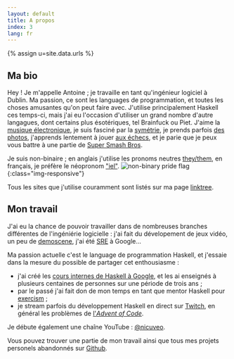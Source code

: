 ```yaml
---
layout: default
title: A propos
index: 3
lang: fr
---
```


{% assign u=site.data.urls %}

## Ma bio

Hey ! Je m'appelle Antoine ; je travaille en tant qu'ingénieur logiciel à
Dublin. Ma passion, ce sont les languages de programmation, et toutes les choses
amusantes qu'on peut faire avec. J'utilise principalement Haskell ces temps-ci,
mais j'ai eu l'occasion d'utiliser un grand nombre d'autre langagues, dont
certains plus ésotériques, tel Brainfuck ou Piet. J'aime la [musique
électronique]({{u.bandcamp}}), je suis fasciné par la
[symétrie]({{u.deviantart}}), je prends parfois [des photos]({{u.flickr}}),
j'apprends lentement à jouer [aux échecs]({{u.chess}}), et je parie que je peux
vous battre à une partie de [Super Smash
Bros](https://en.wikipedia.org/wiki/Super_Smash_Bros._Ultimate).

Je suis non-binaire ; en anglais j'utilise les pronoms neutres
[they/them](https://pronoun.is/they/.../themself), en français, je
préfère le néopronom ["iel"](https://dictionnaire.lerobert.com/definition/iel). ![non-binary
pride flag](/img/nbh.png){:class="img-responsive"}

Tous les sites que j'utilise couramment sont listés sur ma page [linktree]({{u.linktree}}).


## Mon travail

J'ai eu la chance de pouvoir travailler dans de nombreuses branches différentes de l'ingéniérie logicielle : j'ai fait du dévelopement de jeux vidéo, un peu de [demoscene](https://www.ctrl-alt-test.fr/), j'ai été [SRE](https://en.wikipedia.org/wiki/Site_reliability_engineering) à Google...

Ma passion actuelle c'est le language de programmation Haskell, et j'essaie dans la mesure du possible de partager cet enthousiasme :

- j'ai créé les [cours internes de Haskell à Google](https://github.com/nicuveo/haskell-trainings), et les ai enseignés à plusieurs centaines de personnes sur une période de trois ans ;
- par le passé j'ai fait don de mon temps en tant que mentor Haskell pour [exercism](https://exercism.io/tracks/haskell) ;
- je stream parfois du développement Haskell en direct sur [Twitch]({{u.twitch}}), en général les problèmes de [l'*Advent of Code*](https://adventofcode.com).

Je débute également une chaîne YouTube : [@nicuveo](https://www.youtube.com/@nicuveo).

Vous pouvez trouver une partie de mon travail ainsi que tous mes projets personels abandonnés sur [Github]({{u.github}}).
